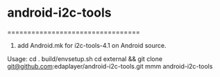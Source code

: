 # android-i2c-tools
=================================
1. add Android.mk for i2c-tools-4.1 on Android source.

Usage:
cd <android sources diretory>
. build/envsetup.sh
cd external && git clone git@github.com:edaplayer/android-i2c-tools.git
mmm android-i2c-tools
